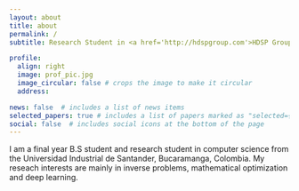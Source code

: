 ```yaml
---
layout: about
title: about
permalink: /
subtitle: Research Student in <a href='http://hdspgroup.com'>HDSP Group</a>.

profile:
  align: right
  image: prof_pic.jpg
  image_circular: false # crops the image to make it circular
  address: 

news: false  # includes a list of news items
selected_papers: true # includes a list of papers marked as "selected={true}"
social: false  # includes social icons at the bottom of the page
---
```


I am a final year B.S student and research student in computer science from the Universidad Industrial de Santander, Bucaramanga, Colombia. My reseach interests are mainly in inverse problems, mathematical optimization and deep learning.
